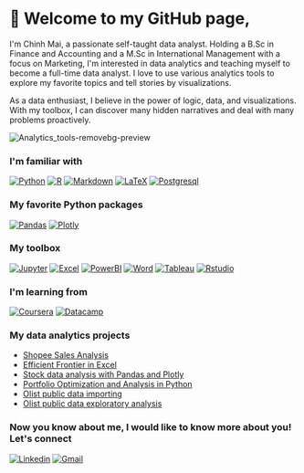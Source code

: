 # 👋 Welcome to my GitHub page,

I'm Chinh Mai, a passionate self-taught data analyst. Holding a B.Sc in Finance and Accounting and a M.Sc in International Management with a focus on Marketing, I'm interested in data analytics and teaching myself to become a full-time data analyst. I love to use various analytics tools to explore my favorite topics and tell stories by visualizations. 

As a data enthusiast, I believe in the power of logic, data, and visualizations. With my toolbox, I can discover many hidden narratives and deal with many problems proactively.

![Analytics_tools-removebg-preview](https://user-images.githubusercontent.com/89245616/179867815-0bebb02a-7ea8-4585-8639-63e64721f46e.png)

### I'm familiar with

[![Python](https://img.shields.io/badge/Python-FFD43B?style=for-the-badge&logo=python&logoColor=blue)](https://www.python.org/)
[![R](https://img.shields.io/badge/R-276DC3?style=for-the-badge&logo=r&logoColor=white)](https://www.r-project.org/)
[![Markdown](https://img.shields.io/badge/Markdown-000000?style=for-the-badge&logo=markdown&logoColor=white)](https://www.markdownguide.org/)
[![LaTeX](https://img.shields.io/badge/LaTeX-47A141?style=for-the-badge&logo=LaTeX&logoColor=white)](https://www.latex-project.org/)
[![Postgresql](https://img.shields.io/badge/PostgreSQL-316192?style=for-the-badge&logo=postgresql&logoColor=white)](https://www.postgresql.org/)

### My favorite Python packages

[![Pandas](https://img.shields.io/badge/Pandas-2C2D72?style=for-the-badge&logo=pandas&logoColor=white)](https://pandas.pydata.org/)
[![Plotly](https://img.shields.io/badge/Plotly-239120?style=for-the-badge&logo=plotly&logoColor=white)](https://plotly.com/)

### My toolbox

[![Jupyter](https://img.shields.io/badge/Jupyter-F37626.svg?&style=for-the-badge&logo=Jupyter&logoColor=white)](https://jupyter.org/)
[![Excel](https://img.shields.io/badge/Microsoft_Excel-217346?style=for-the-badge&logo=microsoft-excel&logoColor=white)](https://www.microsoft.com/en-us/microsoft-365/excel)
[![PowerBI](https://img.shields.io/badge/PowerBI-F2C811?style=for-the-badge&logo=Power%20BI&logoColor=white)](https://powerbi.microsoft.com/en-au/)
[![Word](https://img.shields.io/badge/Microsoft_Word-2B579A?style=for-the-badge&logo=microsoft-word&logoColor=white)](https://www.microsoft.com/en-us/microsoft-365/word)
[![Tableau](https://img.shields.io/badge/Tableau-E97627?style=for-the-badge&logo=Tableau&logoColor=white)](https://public.tableau.com/app/profile/chinh.mai#!/?newProfile=&activeTab=0)
[![Rstudio](https://img.shields.io/badge/RStudio-75AADB?style=for-the-badge&logo=RStudio&logoColor=white)](https://www.rstudio.com/)

### I'm learning from

[![Coursera](https://img.shields.io/badge/Coursera-0056D2?style=for-the-badge&logo=Coursera&logoColor=white)](https://www.coursera.org/user/26659c171c685db1fbfaae941bcb0b7d)
[![Datacamp](https://img.shields.io/badge/Datacamp-05192D?style=for-the-badge&logo=datacamp&logoColor=65FF8F)](https://app.datacamp.com/profile/chinhmaiwork)

### My data analytics projects 

* [Shopee Sales Analysis](https://chinhmaigit.github.io/Project-Excel-1/)
* [Efficient Frontier in Excel](https://chinhmaigit.github.io/Project-Excel-2/)
* [Stock data analysis with Pandas and Plotly](https://chinhmaigit.github.io/Project-Python-1/)
* [Portfolio Optimization and Analysis in Python](https://chinhmaigit.github.io/Project-Python-2/)
* [Olist public data importing](https://chinhmaigit.github.io/Project-SQL-1/)
* [Olist public data exploratory analysis](https://chinhmaigit.github.io/Project-SQL-2/) 

### Now you know about me, I would like to know more about you! Let's connect

[![Linkedin](https://img.shields.io/badge/LinkedIn-0077B5?style=for-the-badge&logo=linkedin&logoColor=white)](https://www.linkedin.com/in/chinhxuan/)
[![Gmail](https://img.shields.io/badge/Gmail-D14836?style=for-the-badge&logo=gmail&logoColor=white)](mailto:chinhmai.work@gmail.com)

<!---
ChinhMaiGit/ChinhMaiGit is a ✨ special ✨ repository because its `README.md` (this file) appears on your GitHub profile.
You can click the Preview link to take a look at your changes.
--->
